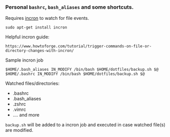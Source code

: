### Personal `bashrc`, `bash_aliases` and some shortcuts.

Requires [incron](http://inotify.aiken.cz/?section=incron&page=about&lang=en) to watch for file events.

    sudo apt-get install incron

Helpful incron guide:
    
    https://www.howtoforge.com/tutorial/trigger-commands-on-file-or-directory-changes-with-incron/

Sample incron job

    $HOME/.bash_aliases IN_MODIFY /bin/bash $HOME/dotfiles/backup.sh $@
    $HOME/.bashrc IN_MODIFY /bin/bash $HOME/dotfiles/backup.sh $@

Watched files/directories:

- .bashrc
- .bash_aliases
- .zshrc
- .vimrc
- .... and more

`backup.sh` will be added to a incron job and executed in case watched file(s) are modified.
